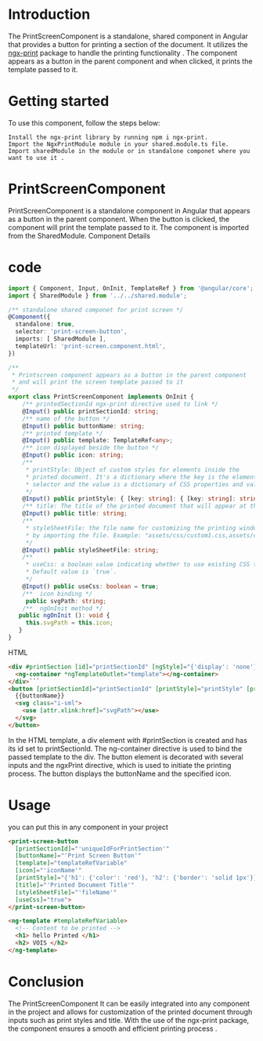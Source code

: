 
# Introduction

The PrintScreenComponent is a standalone, shared component in Angular that provides a button for printing a section of the document. It utilizes the [ngx-print](https://www.npmjs.com/package/ngx-print) package to handle the printing functionality . The component appears as a button in the parent component and when clicked, it prints the template passed to it.

# Getting started

To use this component, follow the steps below:

    Install the ngx-print library by running npm i ngx-print.
    Import the NgxPrintModule module in your shared.module.ts file.
    Import sharedModule in the module or in standalone componet where you want to use it .


# PrintScreenComponent

PrintScreenComponent is a standalone component in Angular that appears as a button in the parent component. When the button is clicked, the component will print the template passed to it. The component is imported from the SharedModule.
Component Details

# code 

``` TypeScript
import { Component, Input, OnInit, TemplateRef } from '@angular/core';
import { SharedModule } from '../../shared.module';

/** standalone shared componet for print screen */
@Component({
  standalone: true,
  selector: 'print-screen-button',
  imports: [ SharedModule ],
  templateUrl: 'print-screen.component.html',
})

/** 
 * Printscreen component appears as a button in the parent component
 * and will print the screen template passed to it 
 */
export class PrintScreenComponent implements OnInit {
    /** printedSectionId ngx-print directive used to link */
    @Input() public printSectionId: string;
    /** name of the button */
    @Input() public buttonName: string;
    /** printed template */
    @Input() public template: TemplateRef<any>;
    /** icon displayed beside the button */
    @Input() public icon: string;
    /** 
     * printStyle: Object of custom styles for elements inside the 
     * printed document. It's a dictionary where the key is the element 
     * selector and the value is a dictionary of CSS properties and values. 
     */
    @Input() public printStyle: { [key: string]: { [key: string]: string; } };
    /** title: The title of the printed document that will appear at the top of the document window */
    @Input() public title: string;
    /** 
     * styleSheetFile: the file name for customizing the printing window style sheet (CSS) 
     * by importing the file. Example: "assets/css/custom1.css,assets/css/custom2.css"
     */
    @Input() public styleSheetFile: string;
    /** 
     * useCss: a boolean value indicating whether to use existing CSS to avoid a black & white printed document. 
     * Default value is `true`. 
     */
    @Input() public useCss: boolean = true;
    /**  icon binding */
     public svgPath: string;
    /**  ngOnInit method */
   public ngOnInit (): void {
     this.svgPath = this.icon;
   }
}
```

HTML

``` html
<div #printSection [id]="printSectionId" [ngStyle]="{'display': 'none'}">
  <ng-container *ngTemplateOutlet="template"></ng-container>
</div>```
<button [printSectionId]="printSectionId" [printStyle]="printStyle" [printTitle]="title" [useExistingCss]="true" [styleSheetFile]="styleSheetFile" ngxPrint>
  {{buttonName}}
  <svg class="i-sml">
    <use [attr.xlink:href]="svgPath"></use>
  </svg>
</button>
```

In the HTML template, a div element with #printSection is created and has its id set to printSectionId. The ng-container directive is used to bind the passed template to the div. The button element is decorated with several inputs and the ngxPrint directive, which is used to initiate the printing process. The button displays the buttonName and the specified icon.

# Usage

you can put this in any component in your project 

``` html
<print-screen-button 
  [printSectionId]="'uniqueIdForPrintSection'" 
  [buttonName]="'Print Screen Button'"
  [template]="templateRefVariable" 
  [icon]="'iconName'" 
  [printStyle]="{'h1': {'color': 'red'}, 'h2': {'border': 'solid 1px'}}"
  [title]="'Printed Document Title'"
  [styleSheetFile]="'fileName'"
  [useCss]="true">
</print-screen-button>

<ng-template #templateRefVariable>
  <!-- Content to be printed -->
  <h1> hello Printed </h1>
  <h2> VOIS </h2>
</ng-template>

```

# Conclusion

The PrintScreenComponent It can be easily integrated into any component in the project and allows for customization of the printed document through inputs such as print styles and title. With the use of the ngx-print package, the component ensures a smooth and efficient printing process .
